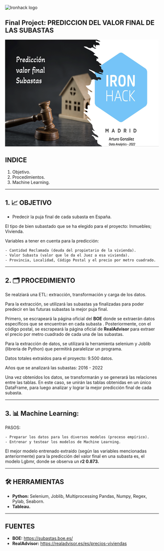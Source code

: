![Ironhack logo](https://i.imgur.com/1QgrNNw.png) 

## Final Project: PREDICCION DEL VALOR FINAL DE LAS SUBASTAS

<p align="center"> <img src="https://github.com/Artturoo/Final_Project/blob/main/img/primera.png" width="700" height="350">  </p>

## INDICE


 1. Objetivo.
 2. Procedimientos.
 3. Machine Learning.

---

## 1. 📈 OBJETIVO


- Predecir la puja final de cada subasta en España.

El tipo de bien subastado que se ha elegido para el proyecto: Inmuebles; Vivienda.

Variables a tener en cuenta para la predicción:

    - Cantidad Reclamada (deuda del propietario de la vivienda).
    - Valor Subasta (valor que le da el Juez a esa vivienda).
    - Provincia, Localidad, Código Postal y el precio por metro cuadrado.

---

## 2. 🗂 PROCEDIMIENTO


Se realziará una ETL: extracción, transformación y carga de los datos.

Para la extracción, se utilizará las subastas ya finalizadas para poder predecir en las futuras subastas la mejor puja final.

Primero, se escrapeará la página oficial del <b>BOE</b> donde se extraerán datos específicos que se encuentran en cada subasta . Posteriormente, con el código postal, se escrapeará la página oficial de <b>RealAdvisor</b> para extraer el precio por metro cuadrado de cada una de las subastas.

Para la extracción de datos, se utilizará la herramienta selenium y Joblib (librería de Python) que permitirá paralelizar un programa.

Datos totales extraidos para el proyecto: 9.500 datos.

Años que se analizará las subastas: 2016 - 2022

Una vez obtenidos los datos, se transformarán y se generará las relaciones entre las tablas. En este caso, se unirán las tablas obtenidas en un único DataFrame, para luego analizar y lograr la mejor predicción final de cada subasta.

---

## 3. 📊 Machine Learning:


PASOS:

    - Preparar los datos para los diversos modelos (proceso empírico).
    - Entrenar y testear los modelos de Machine Learning.

El mejor modelo entrenado extraído (según las variables mencionadas anteriormente) para la predicción del valor final en una subasta es, el modelo Lgbmr, donde se observa un <b>r2 0.873.</b>

---

## 🛠 HERRAMIENTAS


- <b>Python:</b> Selenium, Joblib, Multiprocessing Pandas, Numpy, Regex, Pylab, Seaborn.
- <b>Tableau.</b>


---

## FUENTES


- <b>BOE:</b>  https://subastas.boe.es/
- <b>RealAdvisor:</b>  https://realadvisor.es/es/precios-viviendas











